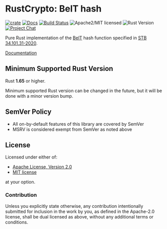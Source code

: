 # RustCrypto: BelT hash

[![crate][crate-image]][crate-link]
[![Docs][docs-image]][docs-link]
[![Build Status][build-image]][build-link]
![Apache2/MIT licensed][license-image]
![Rust Version][rustc-image]
[![Project Chat][chat-image]][chat-link]

Pure Rust implementation of the [BelT] hash function specified in [STB 34.101.31-2020].

[Documentation][docs-link]

## Minimum Supported Rust Version

Rust **1.65** or higher.

Minimum supported Rust version can be changed in the future, but it will be
done with a minor version bump.

## SemVer Policy

- All on-by-default features of this library are covered by SemVer
- MSRV is considered exempt from SemVer as noted above

## License

Licensed under either of:

 * [Apache License, Version 2.0](http://www.apache.org/licenses/LICENSE-2.0)
 * [MIT license](http://opensource.org/licenses/MIT)

at your option.

### Contribution

Unless you explicitly state otherwise, any contribution intentionally submitted
for inclusion in the work by you, as defined in the Apache-2.0 license, shall be
dual licensed as above, without any additional terms or conditions.

[//]: # (badges)

[crate-image]: https://img.shields.io/crates/v/belt-hash.svg
[crate-link]: https://crates.io/crates/belt-hash
[docs-image]: https://docs.rs/belt-hash/badge.svg
[docs-link]: https://docs.rs/belt-hash
[license-image]: https://img.shields.io/badge/license-Apache2.0/MIT-blue.svg
[rustc-image]: https://img.shields.io/badge/rustc-1.65+-blue.svg
[chat-image]: https://img.shields.io/badge/zulip-join_chat-blue.svg
[chat-link]: https://rustcrypto.zulipchat.com/#narrow/stream/260041-hashes
[build-image]: https://github.com/RustCrypto/hashes/workflows/belt-hash/badge.svg?branch=master
[build-link]: https://github.com/RustCrypto/hashes/actions?query=workflow%3Abelt-hash

[//]: # (general links)

[BelT]: https://ru.wikipedia.org/wiki/BelT
[STB 34.101.31-2020]: http://apmi.bsu.by/assets/files/std/belt-spec371.pdf
